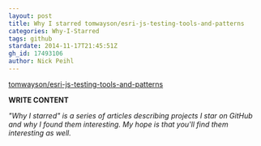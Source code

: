 ```yaml
---
layout: post
title: Why I starred tomwayson/esri-js-testing-tools-and-patterns
categories: Why-I-Starred
tags: github
stardate: 2014-11-17T21:45:51Z
gh_id: 17493106
author: Nick Peihl
---
```


[tomwayson/esri-js-testing-tools-and-patterns](https://github.com/tomwayson/esri-js-testing-tools-and-patterns)

**WRITE CONTENT**

*"Why I starred" is a series of articles describing projects I star on GitHub and why I found them interesting. My hope is that you'll find them interesting as well.*


